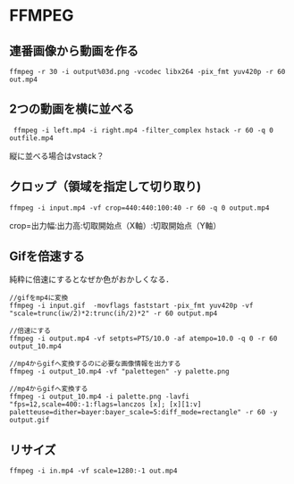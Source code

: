 # FFMPEG
## 連番画像から動画を作る
```
ffmpeg -r 30 -i output%03d.png -vcodec libx264 -pix_fmt yuv420p -r 60 out.mp4
```

## 2つの動画を横に並べる
```
 ffmpeg -i left.mp4 -i right.mp4 -filter_complex hstack -r 60 -q 0 outfile.mp4
 ```
 縦に並べる場合はvstack？
 
 ## クロップ（領域を指定して切り取り)
 ```
 ffmpeg -i input.mp4 -vf crop=440:440:100:40 -r 60 -q 0 output.mp4
 ```
 crop=出力幅:出力高:切取開始点（X軸）:切取開始点（Y軸）

## Gifを倍速する
純粋に倍速にするとなぜか色がおかしくなる．   
  
``` 
//gifをmp4に変換  
ffmpeg -i input.gif  -movflags faststart -pix_fmt yuv420p -vf "scale=trunc(iw/2)*2:trunc(ih/2)*2" -r 60 output.mp4  

//倍速にする  
ffmpeg -i output.mp4 -vf setpts=PTS/10.0 -af atempo=10.0 -q 0 -r 60 output_10.mp4  

//mp4からgifへ変換するのに必要な画像情報を出力する  
ffmpeg -i output_10.mp4 -vf "palettegen" -y palette.png  

//mp4からgifへ変換する  
ffmpeg -i output_10.mp4 -i palette.png -lavfi "fps=12,scale=400:-1:flags=lanczos [x]; [x][1:v] paletteuse=dither=bayer:bayer_scale=5:diff_mode=rectangle" -r 60 -y output.gif
```
## リサイズ
```
ffmpeg -i in.mp4 -vf scale=1280:-1 out.mp4
```
